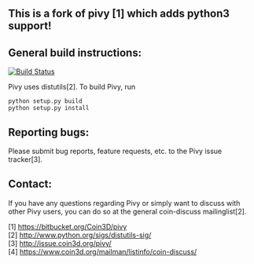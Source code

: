 __This is a fork of pivy [1] which adds python3 support!__
------------------------------------------------------

General build instructions:
---------------------------
[![Build Status](https://travis-ci.org/FreeCAD/pivy.svg?branch=master)](https://travis-ci.org/FreeCAD/pivy)

Pivy uses distutils[2]. To build Pivy, run 

```
python setup.py build
python setup.py install
```

Reporting bugs:
--------------

Please submit bug reports, feature requests, etc. to the Pivy
issue tracker[3].

Contact:
--------

If you have any questions regarding Pivy or simply want to discuss
with other Pivy users, you can do so at the general coin-discuss
mailinglist[2].

[1] https://bitbucket.org/Coin3D/pivy  
[2] http://www.python.org/sigs/distutils-sig/  
[3] http://issue.coin3d.org/pivy/  
[4] https://www.coin3d.org/mailman/listinfo/coin-discuss/  
